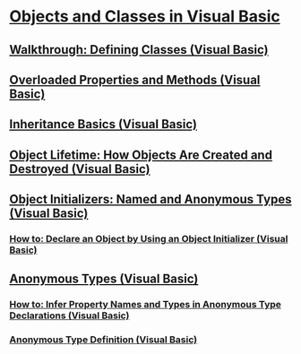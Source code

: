# [Objects and Classes in Visual Basic](index.md)
## [Walkthrough: Defining Classes (Visual Basic)](walkthrough-defining-classes.md)
## [Overloaded Properties and Methods (Visual Basic)](overloaded-properties-and-methods.md)
## [Inheritance Basics (Visual Basic)](inheritance-basics.md)
## [Object Lifetime: How Objects Are Created and Destroyed (Visual Basic)](object-lifetime-how-objects-are-created-and-destroyed.md)
## [Object Initializers: Named and Anonymous Types (Visual Basic)](object-initializers-named-and-anonymous-types.md)
### [How to: Declare an Object by Using an Object Initializer (Visual Basic)](how-to-declare-an-object-by-using-an-object-initializer.md)
## [Anonymous Types (Visual Basic)](anonymous-types.md)
### [How to: Infer Property Names and Types in Anonymous Type Declarations (Visual Basic)](how-to-infer-property-names-and-types-in-anonymous-type-declarations.md)
### [Anonymous Type Definition (Visual Basic)](anonymous-type-definition.md)
